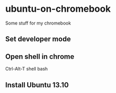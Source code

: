 ubuntu-on-chromebook
====================

Some stuff for my chromebook

## Set developer mode

## Open shell in chrome
Ctrl-Alt-T
shell
bash

## Install Ubuntu 13.10

